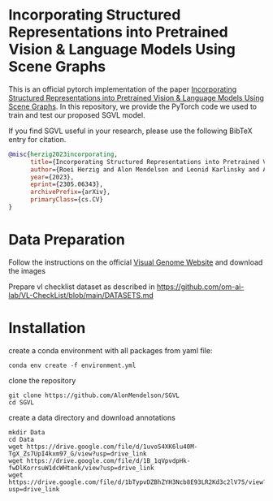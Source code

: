 # Incorporating Structured Representations into Pretrained Vision & Language Models Using Scene Graphs

This is an official pytorch implementation of the paper [Incorporating Structured Representations into Pretrained Vision & Language Models Using Scene Graphs](https://arxiv.org/abs/2305.06343). In this repository, we provide the PyTorch code we used to train and test our proposed SGVL model.

If you find SGVL useful in your research, please use the following BibTeX entry for citation.

```BibTeX
@misc{herzig2023incorporating,
      title={Incorporating Structured Representations into Pretrained Vision & Language Models Using Scene Graphs}, 
      author={Roei Herzig and Alon Mendelson and Leonid Karlinsky and Assaf Arbelle and Rogerio Feris and Trevor Darrell and Amir Globerson},
      year={2023},
      eprint={2305.06343},
      archivePrefix={arXiv},
      primaryClass={cs.CV}
}
```

# Data Preparation

Follow the instructions on the official [Visual Genome Website](https://homes.cs.washington.edu/~ranjay/visualgenome/index.html) and download the images

Prepare vl checklist dataset as described in https://github.com/om-ai-lab/VL-CheckList/blob/main/DATASETS.md  



# Installation
create a conda environment with all packages from yaml file:

`conda env create -f environment.yml`

clone the repository

```
git clone https://github.com/AlonMendelson/SGVL
cd SGVL
```
create a data directory and download annotations

```
mkdir Data
cd Data
wget https://drive.google.com/file/d/1uvoS4XK6lu40M-TgX_Zs7UpI4kxm97_G/view?usp=drive_link
wget https://drive.google.com/file/d/1B_1qVpvdpHk-fwDlKorrsuW1dcWHtank/view?usp=drive_link
wget https://drive.google.com/file/d/1bTypvDZBhZYH3Ncb8E93LR2Kd3c2lV75/view?usp=drive_link
```


